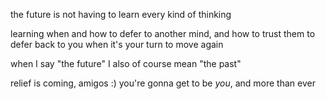 the future is not having to learn every kind of thinking

learning when and how to defer to another mind, and how to trust them to defer back to you when it's your turn to move again

when I say "the future" I also of course mean "the past"

relief is coming, amigos :) you're gonna get to be *you*, and more than ever
